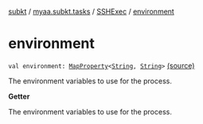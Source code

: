 [subkt](../../index.md) / [myaa.subkt.tasks](../index.md) / [SSHExec](index.md) / [environment](./environment.md)

# environment

`val environment: `[`MapProperty`](https://docs.gradle.org/current/javadoc/org/gradle/api/provider/MapProperty.html)`<`[`String`](https://kotlinlang.org/api/latest/jvm/stdlib/kotlin/-string/index.html)`, `[`String`](https://kotlinlang.org/api/latest/jvm/stdlib/kotlin/-string/index.html)`>` [(source)](https://github.com/Myaamori/SubKt/blob/0.1.9/src/main/kotlin/myaa/subkt/tasks/tasks.kt#L2055)

The environment variables to use for the process.

**Getter**

The environment variables to use for the process.


